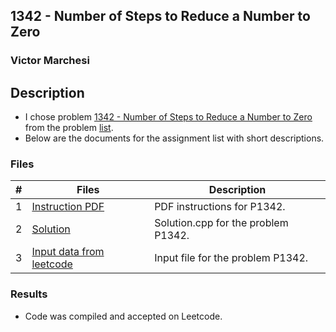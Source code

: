 ## 1342 - Number of Steps to Reduce a Number to Zero
### Victor Marchesi

## Description

- I chose problem [1342 - Number of Steps to Reduce a Number to Zero](https://leetcode.com/problems/number-of-steps-to-reduce-a-number-to-zero/description/) from the problem [list](https://github.com/rugbyprof/4883-Programming_Techniques/tree/master/Assignments/A05).
- Below are the documents for the assignment list with short descriptions.

### Files

|   #   | Files    | Description                      |
| :---: | -------- | -------------------------------- |
|  1  | [Instruction PDF](./P1342.pdf) | PDF instructions for P1342. |
|  2  | [Solution](./solution.cpp) | Solution.cpp for the problem P1342. |
|  3  | [Input data from leetcode](./input.txt) | Input file for the problem P1342. |

### Results

- Code was compiled and accepted on Leetcode.